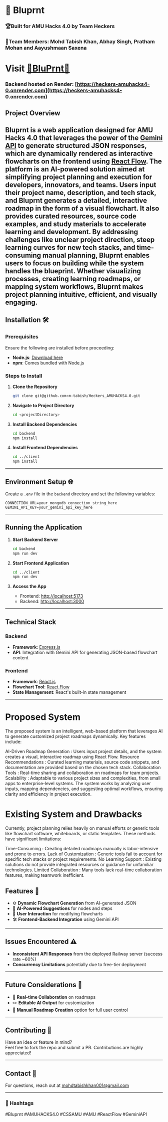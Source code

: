 # 🚀 Bluprnt  
### **🏆Built for AMU Hacks 4.0 by Team Heckers**  
### **🤝Team Members: Mohd Tabish Khan, Abhay Singh, Pratham Mohan and Aayushmaan Saxena**
# Visit  [🔹BluPrnt🔹](https://www.bluprnt.tech/)
### Backend hosted on Render:  [https://heckers-amuhacks4-0.onrender.com](https://heckers-amuhacks4-0.onrender.com)




## Project Overview   
Bluprnt is a web application designed for **AMU Hacks 4.0** that leverages the power of the [Gemini API](https://gemini.com) to generate structured JSON responses, which are dynamically rendered as interactive flowcharts on the frontend using [React Flow](https://reactflow.dev/). The platform is an AI-powered solution aimed at simplifying project planning and execution for developers, innovators, and teams. Users input their project name, description, and tech stack, and Bluprnt generates a detailed, interactive roadmap in the form of a visual flowchart. It also provides curated resources, source code examples, and study materials to accelerate learning and development. By addressing challenges like unclear project direction, steep learning curves for new tech stacks, and time-consuming manual planning, Bluprnt enables users to focus on building while the system handles the blueprint. Whether visualizing processes, creating learning roadmaps, or mapping system workflows, Bluprnt makes project planning intuitive, efficient, and visually engaging.
---

## Installation 🛠️  

### Prerequisites  

Ensure the following are installed before proceeding:  
- **Node.js**: [Download here](https://nodejs.org/)  
- **npm**: Comes bundled with Node.js  

### Steps to Install  

1. **Clone the Repository**  
   ```bash
   git clone git@github.com:m-tabish/Heckers_AMUHACKS4.0.git
   ```

2. **Navigate to Project Directory**  
   ```bash
   cd <projectDirectory>
   ```

3. **Install Backend Dependencies**  
   ```bash
   cd backend
   npm install
   ```

4. **Install Frontend Dependencies**  
   ```bash
   cd ../client
   npm install
   ```

---

## Environment Setup 🌐  

Create a `.env` file in the `backend` directory and set the following variables:

```env
CONNECTION_URL=your_mongodb_connection_string_here
GEMINI_API_KEY=your_gemini_api_key_here
```

---

## Running the Application  

1. **Start Backend Server**  
   ```bash
   cd backend
   npm run dev
   ```

2. **Start Frontend Application**  
   ```bash
   cd ../client
   npm run dev
   ```

3. **Access the App**  
   - Frontend: [http://localhost:5173](http://localhost:5173)  
   - Backend: [http://localhost:3000](http://localhost:3000)  

---

## Technical Stack  

### Backend  
- **Framework**: [Express.js](https://expressjs.com/)  
- **API**: Integration with Gemini API for generating JSON-based flowchart content  

### Frontend  
- **Framework**: [React.js](https://reactjs.org/)  
- **Flowchart Tool**: [React Flow](https://reactflow.dev/)  
- **State Management**: React's built-in state management  

---
# Proposed System
The proposed system is an intelligent, web-based platform that leverages AI to generate customized project roadmaps dynamically. Key features include:

AI-Driven Roadmap Generation : Users input project details, and the system creates a visual, interactive roadmap using React Flow.
Resource Recommendations : Curated learning materials, source code snippets, and documentation are provided based on the chosen tech stack.
Collaboration Tools : Real-time sharing and collaboration on roadmaps for team projects.
Scalability : Adaptable to various project sizes and complexities, from small apps to enterprise-level systems.
The system works by analyzing user inputs, mapping dependencies, and suggesting optimal workflows, ensuring clarity and efficiency in project execution.

# Existing System and Drawbacks
Currently, project planning relies heavily on manual efforts or generic tools like flowchart software, whiteboards, or static templates. These methods have significant limitations:

Time-Consuming : Creating detailed roadmaps manually is labor-intensive and prone to errors.
Lack of Customization : Generic tools fail to account for specific tech stacks or project requirements.
No Learning Support : Existing solutions do not provide integrated resources or guidance for unfamiliar technologies.
Limited Collaboration : Many tools lack real-time collaboration features, making teamwork inefficient.

## Features 🌟  

- ⚙️ **Dynamic Flowchart Generation** from AI-generated JSON  
- 🧠 **AI-Powered Suggestions** for nodes and steps  
- 🧩 **User Interaction** for modifying flowcharts  
- 🛠️ **Frontend-Backend Integration** using Gemini API  

---

## Issues Encountered ⚠️  

- **Inconsistent API Responses** from the deployed Railway server (success rate ~60%)  
- **Concurrency Limitations** potentially due to free-tier deployment  

---

## Future Considerations 🔮  

- 🤝 **Real-time Collaboration** on roadmaps  
- ✏️ **Editable AI Output** for customization  
- 🧱 **Manual Roadmap Creation** option for full user control  

---

## Contributing 🤝  

Have an idea or feature in mind?  
Feel free to fork the repo and submit a PR. Contributions are highly appreciated!  

---

## Contact 📧  

For questions, reach out at [mohdtabishkhan001@gmail.com](#)

---

### 🔖 Hashtags  
#Bluprnt #AMUHACKS4.0 #CSSAMU #AMU #ReactFlow #GeminiAPI
 